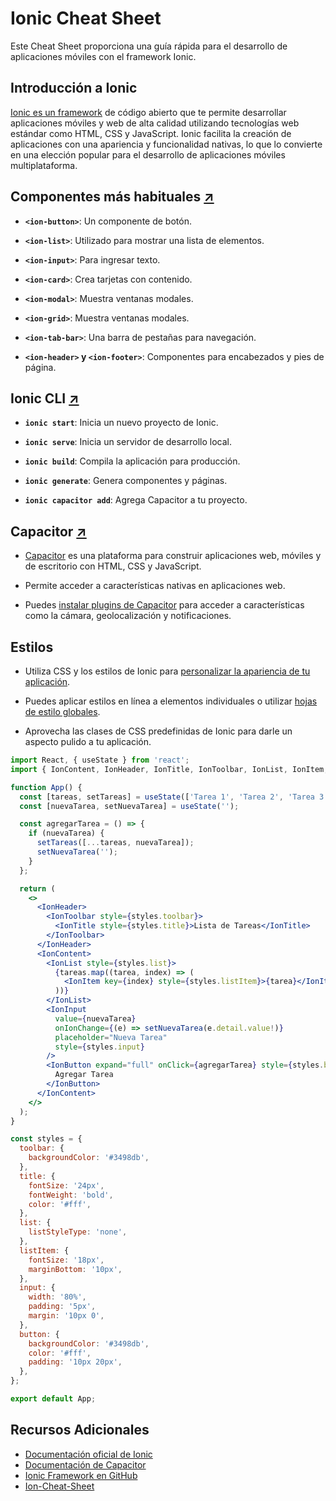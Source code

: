 # Ionic Cheat Sheet

Este Cheat Sheet proporciona una guía rápida para el desarrollo de aplicaciones móviles con el framework Ionic.

## Introducción a Ionic

[Ionic es un framework](https://ionicframework.com/) de código abierto que te permite desarrollar aplicaciones móviles y web de alta calidad utilizando tecnologías web estándar como HTML, CSS y JavaScript. Ionic facilita la creación de aplicaciones con una apariencia y funcionalidad nativas, lo que lo convierte en una elección popular para el desarrollo de aplicaciones móviles multiplataforma.

## Componentes más habituales [↗](https://ionicframework.com/docs/components)

- **`<ion-button>`**: Un componente de botón.

- **`<ion-list>`**: Utilizado para mostrar una lista de elementos.

- **`<ion-input>`**: Para ingresar texto.

- **`<ion-card>`**: Crea tarjetas con contenido.

- **`<ion-modal>`**: Muestra ventanas modales.

- **`<ion-grid>`**: Muestra ventanas modales.

- **`<ion-tab-bar>`**: Una barra de pestañas para navegación.

- **`<ion-header>` y `<ion-footer>`**: Componentes para encabezados y pies de página.

## Ionic CLI [↗](https://ionicframework.com/docs/cli)

- **`ionic start`**: Inicia un nuevo proyecto de Ionic.

- **`ionic serve`**: Inicia un servidor de desarrollo local.

- **`ionic build`**: Compila la aplicación para producción.

- **`ionic generate`**: Genera componentes y páginas.

- **`ionic capacitor add`**: Agrega Capacitor a tu proyecto.

## Capacitor [↗](https://ionicframework.com/docs/native)

- [Capacitor](https://capacitorjs.com/docs/) es una plataforma para construir aplicaciones web, móviles y de escritorio con HTML, CSS y JavaScript.

- Permite acceder a características nativas en aplicaciones web.

- Puedes [instalar plugins de Capacitor](https://capacitorjs.com/docs/plugins) para acceder a características como la cámara, geolocalización y notificaciones.

## Estilos

- Utiliza CSS y los estilos de Ionic para [personalizar la apariencia de tu aplicación](https://ionicframework.com/docs/theming/themes).

- Puedes aplicar estilos en línea a elementos individuales o utilizar [hojas de estilo globales](https://ionicframework.com/docs/layout/global-stylesheets).

- Aprovecha las clases de CSS predefinidas de Ionic para darle un aspecto pulido a tu aplicación.

```jsx
import React, { useState } from 'react';
import { IonContent, IonHeader, IonTitle, IonToolbar, IonList, IonItem, IonInput, IonButton } from '@ionic/react';

function App() {
  const [tareas, setTareas] = useState(['Tarea 1', 'Tarea 2', 'Tarea 3']);
  const [nuevaTarea, setNuevaTarea] = useState('');

  const agregarTarea = () => {
    if (nuevaTarea) {
      setTareas([...tareas, nuevaTarea]);
      setNuevaTarea('');
    }
  };

  return (
    <>
      <IonHeader>
        <IonToolbar style={styles.toolbar}>
          <IonTitle style={styles.title}>Lista de Tareas</IonTitle>
        </IonToolbar>
      </IonHeader>
      <IonContent>
        <IonList style={styles.list}>
          {tareas.map((tarea, index) => (
            <IonItem key={index} style={styles.listItem}>{tarea}</IonItem>
          ))}
        </IonList>
        <IonInput
          value={nuevaTarea}
          onIonChange={(e) => setNuevaTarea(e.detail.value!)}
          placeholder="Nueva Tarea"
          style={styles.input}
        />
        <IonButton expand="full" onClick={agregarTarea} style={styles.button}>
          Agregar Tarea
        </IonButton>
      </IonContent>
    </>
  );
}

const styles = {
  toolbar: {
    backgroundColor: '#3498db',
  },
  title: {
    fontSize: '24px',
    fontWeight: 'bold',
    color: '#fff',
  },
  list: {
    listStyleType: 'none',
  },
  listItem: {
    fontSize: '18px',
    marginBottom: '10px',
  },
  input: {
    width: '80%',
    padding: '5px',
    margin: '10px 0',
  },
  button: {
    backgroundColor: '#3498db',
    color: '#fff',
    padding: '10px 20px',
  },
};

export default App;
```

## Recursos Adicionales

- [Documentación oficial de Ionic](https://ionicframework.com/docs/)
- [Documentación de Capacitor](https://capacitorjs.com/)
- [Ionic Framework en GitHub](https://github.com/ionic-team/ionic-framework)
- [Ion-Cheat-Sheet](https://ioncheatsheet.com/)
